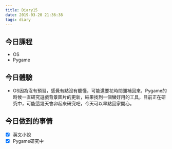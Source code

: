 ```yaml
---
title: Diary15
date: 2019-03-20 21:36:38
tags: diary
---
```


## 今日課程

* OS
* Pygame

## 今日體驗

* OS因為沒有預習，感覺有點沒有聽懂，可能還要花時間彌補回來，Pygame的時候一直研究遊戲背景圖片的更新，結果找到一個蠻好用的工具，目前正在研究中，可能這幾天會卯起來研究吧，今天可以早點回家開心。

## 今日做到的事情

* [x] 英文小說
* [x] Pygame研究中